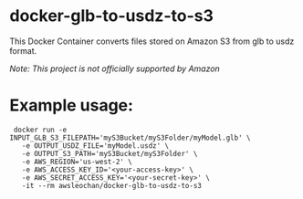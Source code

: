 # docker-glb-to-usdz-to-s3
This Docker Container converts files stored on Amazon S3 from glb to usdz format.

*Note: This project is not officially supported by Amazon*
# Example usage:
```
 docker run -e INPUT_GLB_S3_FILEPATH='myS3Bucket/myS3Folder/myModel.glb' \
   -e OUTPUT_USDZ_FILE='myModel.usdz' \
   -e OUTPUT_S3_PATH='myS3Bucket/myS3Folder' \
   -e AWS_REGION='us-west-2' \
   -e AWS_ACCESS_KEY_ID='<your-access-key>' \
   -e AWS_SECRET_ACCESS_KEY='<your-secret-key>' \
   -it --rm awsleochan/docker-glb-to-usdz-to-s3
```
